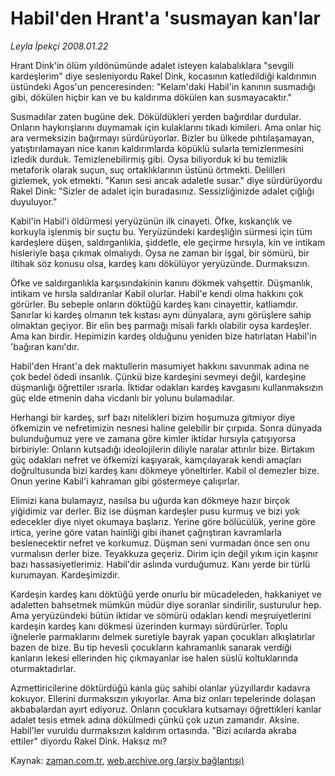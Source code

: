 # Habil'den Hrant'a 'susmayan kan'lar

*Leyla İpekçi 2008.01.22*

<tr><td class="metin" colspan="2" style="padding-top: 20px; padding-left: 5px; padding-right: 10px;">Hrant Dink'in ölüm yıldönümünde adalet isteyen kalabalıklara "sevgili kardeşlerim" diye sesleniyordu Rakel Dink, kocasının katledildiği kaldırımın üstündeki Agos'un penceresinden: "Kelam'daki Habil'in kanının susmadığı gibi, dökülen hiçbir kan ve bu kaldırıma dökülen kan susmayacaktır."</td></tr><tr><td class="metin" colspan="2" style="padding-top: 20px; padding-left: 5px; padding-right: 10px;"><p>Susmadılar zaten bugüne dek. Döküldükleri yerden bağırdılar durdular. Onların haykırışlarını duymamak için kulaklarını tıkadı kimileri. Ama onlar hiç ara vermeksizin bağırmayı sürdürüyorlar. Bizler bu ülkede pıhtılaşamayan, yatıştırılamayan nice kanın kaldırımlarda köpüklü sularla temizlenmesini izledik durduk. Temizlenebilirmiş gibi. Oysa biliyorduk ki bu temizlik metaforik olarak suçun, suç ortaklıklarının üstünü örtmekti. Delilleri gizlemek, yok etmekti. "Kanın sesi ancak adaletle susar." diye sürdürüyordu Rakel Dink: "Sizler de adalet için buradasınız. Sessizliğinizde adalet çığlığı duyuluyor."
<p>Kabil'in Habil'i öldürmesi yeryüzünün ilk cinayeti. Öfke, kıskançlık ve korkuyla işlenmiş bir suçtu bu. Yeryüzündeki kardeşliğin sürmesi için tüm kardeşlere düşen, saldırganlıkla, şiddetle, ele geçirme hırsıyla, kin ve intikam hisleriyle başa çıkmak olmalıydı. Oysa ne zaman bir işgal, bir sömürü, bir iltihak söz konusu olsa, kardeş kanı dökülüyor yeryüzünde. Durmaksızın. 
<p>Öfke ve saldırganlıkla karşısındakinin kanını dökmek vahşettir. Düşmanlık, intikam ve hırsla saldıranlar Kabil olurlar. Habil'e kendi olma hakkını çok görürler. Bu sebeple onların döktüğü kardeş kanı cinayettir, katliamdır. Sanırlar ki kardeş olmanın tek kıstası aynı dünyalara, aynı görüşlere sahip olmaktan geçiyor. Bir elin beş parmağı misali farklı olabilir oysa kardeşler. Ama kan birdir. Hepimizin kardeş olduğunu yeniden bize hatırlatan Habil'in 'bağıran kanı'dır. 
<p>Habil'den Hrant'a dek maktullerin masumiyet hakkını savunmak adına ne çok bedel ödedi insanlık. Çünkü bize kardeşini sevmeyi değil, kardeşine düşmanlığı öğrettiler ısrarla. İktidar odakları kardeş kavgasını kullanmaksızın güç elde etmenin daha vicdanlı bir yolunu bulamadılar. 
<p>Herhangi bir kardeş, sırf bazı nitelikleri bizim hoşumuza gitmiyor diye öfkemizin ve nefretimizin nesnesi haline gelebilir bir çırpıda. Sonra dünyada bulunduğumuz yere ve zamana göre kimler iktidar hırsıyla çatışıyorsa birbiriyle: Onların kutsadığı ideolojilerin diliyle naralar attırılır bize. Birtakım güç odakları nefret ve öfkemizi kaşıyarak, kamçılayarak kendi amaçları doğrultusunda bizi kardeş kanı dökmeye yöneltirler. Kabil ol demezler bize. Onun yerine Kabil'i kahraman gibi göstermeye çalışırlar. 
<p>Elimizi kana bulamayız, nasılsa bu uğurda kan dökmeye hazır birçok yiğidimiz var derler. Biz ise düşman kardeşler pusu kurmuş ve bizi yok edecekler diye niyet okumaya başlarız. Yerine göre bölücülük, yerine göre irtica, yerine göre vatan hainliği gibi ihanet çağrıştıran kavramlarla beslenecektir nefret ve korkumuz. Düşman seni vurmadan önce sen onu vurmalısın derler bize. Teyakkuza geçeriz. Dirim için değil yıkım için kaşınır bazı hassasiyetlerimiz. Habil'dir aslında vurduğumuz. Kanı yerde bir türlü kurumayan. Kardeşimizdir. 
<p>Kardeşin kardeş kanı döktüğü yerde onurlu bir mücadeleden, hakkaniyet ve adaletten bahsetmek mümkün müdür diye soranlar sindirilir, susturulur hep. Ama yeryüzündeki bütün iktidar ve sömürü odakları kendi meşruiyetlerini kardeşin kardeş kanı dökmesi üzerinden kurmayı sürdürürler. Toplu iğnelerle parmaklarını delmek suretiyle bayrak yapan çocukları alkışlatırlar bazen de bize. Bu tip hevesli çocukların kahramanlık sanarak verdiği kanların lekesi ellerinden hiç çıkmayanlar ise halen süslü koltuklarında oturmaktadırlar. 
<p>Azmettiricilerine döktürdüğü kanla güç sahibi olanlar yüzyıllardır kadavra kokuyor. Ellerini durmaksızın yıkıyorlar. Ama biz onları tepelerinde dolaşan akbabalardan ayırt ediyoruz. Onların çocuklara kutsamayı öğrettikleri kanlar adalet tesis etmek adına dökülmedi çünkü çok uzun zamandır. Aksine. Habil'ler vuruldu durmaksızın kaldırım ortasında. "Bizi acılarda akraba ettiler" diyordu Rakel Dink. Haksız mı?<br/></p></p></p></p></p></p></p></p></td></tr>

Kaynak: [zaman.com.tr](http://zaman.com.tr/yazar.do?yazino=640900), [web.archive.org (arşiv bağlantısı)](http://web.archive.org/web/20090204182835/http://www.zaman.com.tr:80/yazar.do?yazino=640900)
